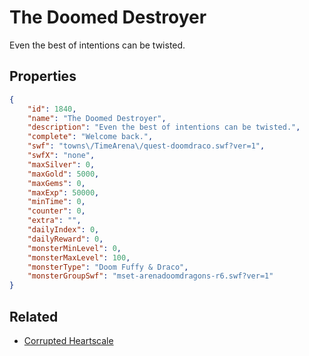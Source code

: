 # The Doomed Destroyer

Even the best of intentions can be twisted.

## Properties

```json
{
    "id": 1840,
    "name": "The Doomed Destroyer",
    "description": "Even the best of intentions can be twisted.",
    "complete": "Welcome back.",
    "swf": "towns\/TimeArena\/quest-doomdraco.swf?ver=1",
    "swfX": "none",
    "maxSilver": 0,
    "maxGold": 5000,
    "maxGems": 0,
    "maxExp": 50000,
    "minTime": 0,
    "counter": 0,
    "extra": "",
    "dailyIndex": 0,
    "dailyReward": 0,
    "monsterMinLevel": 0,
    "monsterMaxLevel": 100,
    "monsterType": "Doom Fuffy & Draco",
    "monsterGroupSwf": "mset-arenadoomdragons-r6.swf?ver=1"
}
```

## Related

- [Corrupted Heartscale](../items/20375-corrupted-heartscale.md)

